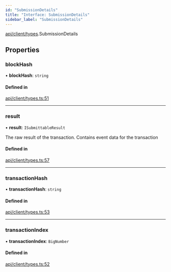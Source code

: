 ```yaml
---
id: "SubmissionDetails"
title: "Interface: SubmissionDetails"
sidebar_label: "SubmissionDetails"
---
```


[api/client/types](../../../../../modules/API/Client/Types/Types.md).SubmissionDetails

## Properties

### blockHash

• **blockHash**: `string`

#### Defined in

[api/client/types.ts:51](https://github.com/PolymeshAssociation/polymesh-sdk/blob/c8da9dfce/src/api/client/types.ts#L51)

___

### result

• **result**: `ISubmittableResult`

The raw result of the transaction. Contains event data for the transaction

#### Defined in

[api/client/types.ts:57](https://github.com/PolymeshAssociation/polymesh-sdk/blob/c8da9dfce/src/api/client/types.ts#L57)

___

### transactionHash

• **transactionHash**: `string`

#### Defined in

[api/client/types.ts:53](https://github.com/PolymeshAssociation/polymesh-sdk/blob/c8da9dfce/src/api/client/types.ts#L53)

___

### transactionIndex

• **transactionIndex**: `BigNumber`

#### Defined in

[api/client/types.ts:52](https://github.com/PolymeshAssociation/polymesh-sdk/blob/c8da9dfce/src/api/client/types.ts#L52)
